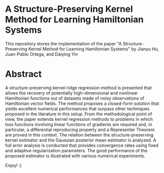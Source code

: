 # A Structure-Preserving Kernel Method for Learning Hamiltonian Systems
This repository stores the implementation of the paper "A Structure-Preserving Kernel Method for Learning
Hamiltonian Systems" by Jianyu Hu, Juan-Pablo Ortega, and Daiying Yin

# Abstract
A structure-preserving kernel ridge regression method is presented that allows the recovery of
potentially high-dimensional and nonlinear Hamiltonian functions out of datasets made of noisy
observations of Hamiltonian vector fields. The method proposes a closed-form solution that yields
excellent numerical performances that surpass other techniques proposed in the literature in this
setup. From the methodological point of view, the paper extends kernel regression methods to
problems in which loss functions involving linear functions of gradients are required and, in particular,
a differential reproducing property and a Representer Theorem are proved in this context. The
relation between the structure-preserving kernel estimator and the Gaussian posterior mean estimator
is analyzed. A full error analysis is conducted that provides convergence rates using fixed and adaptive
regularization parameters. The good performance of the proposed estimator is illustrated with various
numerical experiments.

Enjoy! :)

